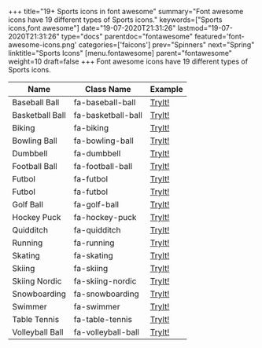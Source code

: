 +++
title="19+ Sports icons in font awesome"
summary="Font awesome icons have 19 different types of Sports icons."
keywords=["Sports icons,font awesome"]
date="19-07-2020T21:31:26"
lastmod="19-07-2020T21:31:26"
type="docs"
parentdoc="fontawesome"
featured='font-awesome-icons.png'
categories=['faicons']
prev="Spinners"
next="Spring"
linktitle="Sports Icons"
[menu.fontawesome]
parent="fontawesome"
weight=10
draft=false
+++
Font awesome icons have 19 different types of Sports icons.<div class='table-responsive'><table class='table'><thead><tr><th>Name</th><th>Class Name</th><th>Example</th></tr></thead><tbody><tr><td><i class="fas fa-baseball-ball"></i>Baseball Ball</td><td>fa-baseball-ball</td><td><a href='https://www.angularjswiki.com/fontawesome/fa-baseball-ball/' target='_blank'>TryIt!</a></td></tr><tr><td><i class="fas fa-basketball-ball"></i>Basketball Ball</td><td>fa-basketball-ball</td><td><a href='https://www.angularjswiki.com/fontawesome/fa-basketball-ball/' target='_blank'>TryIt!</a></td></tr><tr><td><i class="fas fa-biking"></i>Biking</td><td>fa-biking</td><td><a href='https://www.angularjswiki.com/fontawesome/fa-biking/' target='_blank'>TryIt!</a></td></tr><tr><td><i class="fas fa-bowling-ball"></i>Bowling Ball</td><td>fa-bowling-ball</td><td><a href='https://www.angularjswiki.com/fontawesome/fa-bowling-ball/' target='_blank'>TryIt!</a></td></tr><tr><td><i class="fas fa-dumbbell"></i>Dumbbell</td><td>fa-dumbbell</td><td><a href='https://www.angularjswiki.com/fontawesome/fa-dumbbell/' target='_blank'>TryIt!</a></td></tr><tr><td><i class="fas fa-football-ball"></i>Football Ball</td><td>fa-football-ball</td><td><a href='https://www.angularjswiki.com/fontawesome/fa-football-ball/' target='_blank'>TryIt!</a></td></tr><tr><td><i class="fas fa-futbol"></i>Futbol</td><td>fa-futbol</td><td><a href='https://www.angularjswiki.com/fontawesome/fa-futbol/' target='_blank'>TryIt!</a></td></tr><tr><td><i class="far fa-futbol"></i>Futbol</td><td>fa-futbol</td><td><a href='https://www.angularjswiki.com/fontawesome/fa-futbol/' target='_blank'>TryIt!</a></td></tr><tr><td><i class="fas fa-golf-ball"></i>Golf Ball</td><td>fa-golf-ball</td><td><a href='https://www.angularjswiki.com/fontawesome/fa-golf-ball/' target='_blank'>TryIt!</a></td></tr><tr><td><i class="fas fa-hockey-puck"></i>Hockey Puck</td><td>fa-hockey-puck</td><td><a href='https://www.angularjswiki.com/fontawesome/fa-hockey-puck/' target='_blank'>TryIt!</a></td></tr><tr><td><i class="fas fa-quidditch"></i>Quidditch</td><td>fa-quidditch</td><td><a href='https://www.angularjswiki.com/fontawesome/fa-quidditch/' target='_blank'>TryIt!</a></td></tr><tr><td><i class="fas fa-running"></i>Running</td><td>fa-running</td><td><a href='https://www.angularjswiki.com/fontawesome/fa-running/' target='_blank'>TryIt!</a></td></tr><tr><td><i class="fas fa-skating"></i>Skating</td><td>fa-skating</td><td><a href='https://www.angularjswiki.com/fontawesome/fa-skating/' target='_blank'>TryIt!</a></td></tr><tr><td><i class="fas fa-skiing"></i>Skiing</td><td>fa-skiing</td><td><a href='https://www.angularjswiki.com/fontawesome/fa-skiing/' target='_blank'>TryIt!</a></td></tr><tr><td><i class="fas fa-skiing-nordic"></i>Skiing Nordic</td><td>fa-skiing-nordic</td><td><a href='https://www.angularjswiki.com/fontawesome/fa-skiing-nordic/' target='_blank'>TryIt!</a></td></tr><tr><td><i class="fas fa-snowboarding"></i>Snowboarding</td><td>fa-snowboarding</td><td><a href='https://www.angularjswiki.com/fontawesome/fa-snowboarding/' target='_blank'>TryIt!</a></td></tr><tr><td><i class="fas fa-swimmer"></i>Swimmer</td><td>fa-swimmer</td><td><a href='https://www.angularjswiki.com/fontawesome/fa-swimmer/' target='_blank'>TryIt!</a></td></tr><tr><td><i class="fas fa-table-tennis"></i>Table Tennis</td><td>fa-table-tennis</td><td><a href='https://www.angularjswiki.com/fontawesome/fa-table-tennis/' target='_blank'>TryIt!</a></td></tr><tr><td><i class="fas fa-volleyball-ball"></i>Volleyball Ball</td><td>fa-volleyball-ball</td><td><a href='https://www.angularjswiki.com/fontawesome/fa-volleyball-ball/' target='_blank'>TryIt!</a></td></tr></tbody></table></div>
